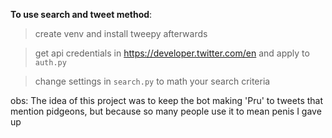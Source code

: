 
**To use search and tweet method**: 
> create venv and install tweepy afterwards

> get api credentials in https://developer.twitter.com/en and apply to `auth.py`

> change settings in `search.py` to math your search criteria 

obs: The idea of this project was to keep the bot making 'Pru' to tweets that mention pidgeons, but because so many people use it to mean penis I gave up
